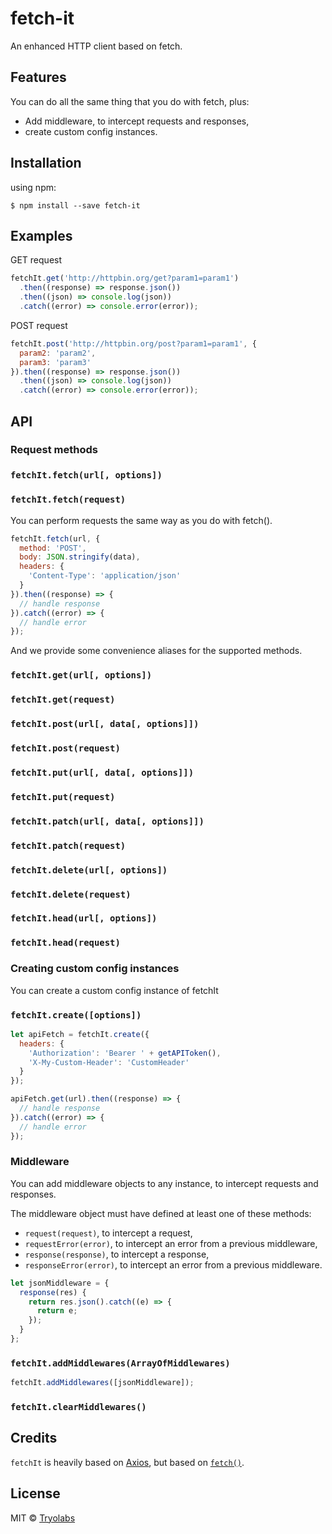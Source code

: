 # fetch-it
An enhanced HTTP client based on fetch.

## Features
You can do all the same thing that you do with fetch, plus:

- Add middleware, to intercept requests and responses,
- create custom config instances.

## Installation

using npm:
```
$ npm install --save fetch-it
```

## Examples

GET request
```js
fetchIt.get('http://httpbin.org/get?param1=param1')
  .then((response) => response.json())
  .then((json) => console.log(json))
  .catch((error) => console.error(error));
```

POST request
```js
fetchIt.post('http://httpbin.org/post?param1=param1', {
  param2: 'param2',
  param3: 'param3'
}).then((response) => response.json())
  .then((json) => console.log(json))
  .catch((error) => console.error(error));
```

## API

### Request methods

### `fetchIt.fetch(url[, options])`
### `fetchIt.fetch(request)`
You can perform requests the same way as you do with fetch().

```js
fetchIt.fetch(url, {
  method: 'POST',
  body: JSON.stringify(data),
  headers: {
    'Content-Type': 'application/json'
  }
}).then((response) => {
  // handle response
}).catch((error) => {
  // handle error
});
```

And we provide some convenience aliases for the supported methods.

### `fetchIt.get(url[, options])`
### `fetchIt.get(request)`

### `fetchIt.post(url[, data[, options]])`
### `fetchIt.post(request)`

### `fetchIt.put(url[, data[, options]])`
### `fetchIt.put(request)`

### `fetchIt.patch(url[, data[, options]])`
### `fetchIt.patch(request)`

### `fetchIt.delete(url[, options])`
### `fetchIt.delete(request)`

### `fetchIt.head(url[, options])`
### `fetchIt.head(request)`


### Creating custom config instances
You can create a custom config instance of fetchIt

### `fetchIt.create([options])`

```js
let apiFetch = fetchIt.create({
  headers: {
    'Authorization': 'Bearer ' + getAPIToken(),
    'X-My-Custom-Header': 'CustomHeader'
  }
});

apiFetch.get(url).then((response) => {
  // handle response
}).catch((error) => {
  // handle error
});
```

### Middleware
You can add middleware objects to any instance, to intercept requests and responses.

The middleware object must have defined at least one of these methods:
- `request(request)`, to intercept a request,
- `requestError(error)`, to intercept an error from a previous middleware,
- `response(response)`, to intercept a response,
- `responseError(error)`, to intercept an error from a previous middleware.

```js
let jsonMiddleware = {
  response(res) {
    return res.json().catch((e) => {
      return e;
    });
  }
};
```

### `fetchIt.addMiddlewares(ArrayOfMiddlewares)`

```js
fetchIt.addMiddlewares([jsonMiddleware]);
```

### `fetchIt.clearMiddlewares()`


## Credits
`fetchIt` is heavily based on [Axios](https://github.com/mzabriskie/axios), but based on [`fetch()`](http://github.github.io/fetch).


## License
MIT © [Tryolabs](http://github.com/tryolabs)
